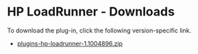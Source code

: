 
# HP LoadRunner - Downloads

To download the plug-in, click the following version-specific link.
- [plugins-hp-loadrunner-1.1004896.zip](https://raw.githubusercontent.com/UrbanCode/IBM-UCD-PLUGINS/main/files/hp-loadrunner/plugins-hp-loadrunner-1.1004896.zip)
